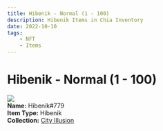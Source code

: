 ```yaml
---
title: Hibenik - Normal (1 - 100)
description: Hibenik Items in Chia Inventory
date: 2022-10-10
tags:
    - NFT
    - Items
---
```


# Hibenik - Normal (1 - 100)
<div class="item_thumbnail">
<img loading="lazy" src="https://krzmsfmhvghjmgpn3ih4f4gduk3epfhhpqpuekrexxjxigav3a.arweave.net/VHLJFYepjpYZ7d-oPwvDDorZHlOd8H0IqJL3TdBgV2M"><br/>
<div><strong>Name:</strong> Hibenik#779</div>
<div><strong>Item Type:</strong> Hibenik</div>
<div><strong>Collection:</strong> <a href="https://www.spacescan.io/xch/nft/collection/col1lend2dcn558km4wcwta4xnkfv3xpcmlp9kyt0m909emvfxechlyqdl5ndg">City Illusion</a></div>
</div>

